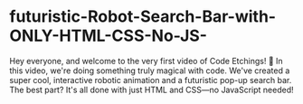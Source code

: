 # futuristic-Robot-Search-Bar-with-ONLY-HTML-CSS-No-JS-
Hey everyone, and welcome to the very first video of Code Etchings! 👋 In this video, we're doing something truly magical with code. We've created a super cool, interactive robotic animation and a futuristic pop-up search bar. The best part? It's all done with just HTML and CSS—no JavaScript needed!  
